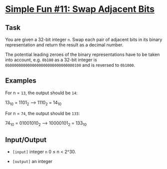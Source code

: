 # [Simple Fun #11: Swap Adjacent Bits](https://www.codewars.com/kata/simple-fun-number-11-swap-adjacent-bits "https://www.codewars.com/kata/58845a92bd573378f4000035")

## Task

You are given a 32-bit integer `n`. Swap each pair of adjacent bits in its binary representation and return the result
as a decimal number.

The potential leading zeroes of the binary representations have to be taken into account, e.g. `0b100` as a 32-bit
integer is `0b00000000000000000000000000000100` and is reversed to `0b1000`.

## Examples

For n = `13`, the output should be `14`:

13<sub>10</sub> = 1101<sub>2</sub> --> 1110<sub>2</sub> = 14<sub>10</sub>

For n = `74`, the output should be `133`:

74<sub>10</sub> = 01001010<sub>2</sub> --> 10000101<sub>2</sub> = 133<sub>10</sub>

## Input/Output

- `[input]` integer `n` 0 ≤ n < 2^30.

- `[output]` an integer